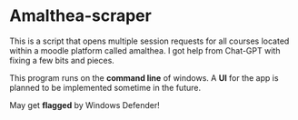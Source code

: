 # Amalthea-scraper
This is a script that opens multiple session requests for all courses located within a moodle platform called amalthea. I got help from Chat-GPT with fixing a few bits and pieces.

This program runs on the **command line** of windows. A **UI** for the app is planned to be implemented sometime in the future.

May get **flagged** by Windows Defender!

